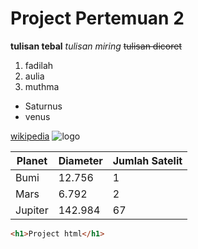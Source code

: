 # Project Pertemuan 2

**tulisan tebal**
*tulisan miring*
~~tulisan dicoret~~

1. fadilah
2. aulia
3. muthma

- Saturnus
- venus

[wikipedia](https://www.wikipedia.org/)
![logo](https://pixabay.com/vectors/github-github-logo-github-icon-6980894/)

| Planet | Diameter | Jumlah Satelit |
| ------- | -------- | -------------- |
| Bumi | 12.756 | 1 |
| Mars | 6.792 | 2 |
| Jupiter | 142.984 | 67 |


```html
<h1>Project html</h1>
```